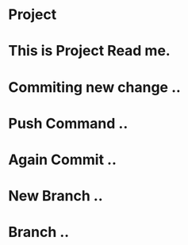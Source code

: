 # Project
# This is Project Read me.
# Commiting new change ..
# Push Command ..
# Again Commit ..
# New Branch ..
# Branch ..
